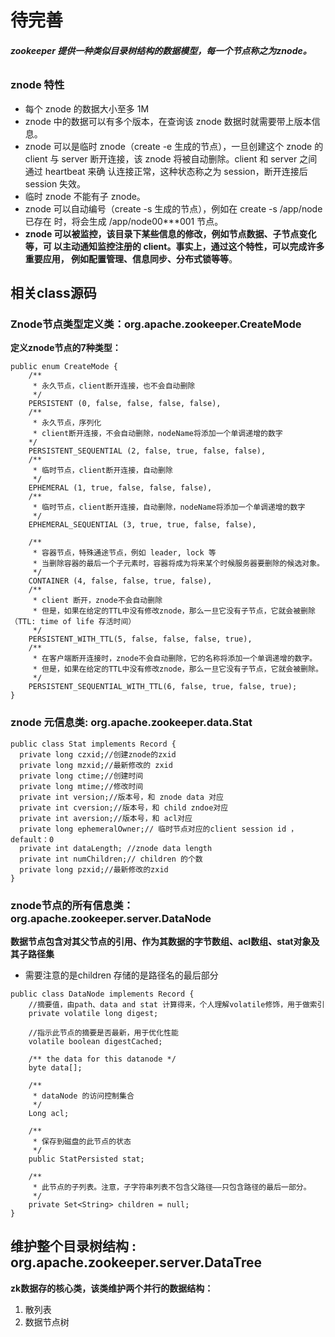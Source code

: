 # 待完善

###### **zookeeper 提供一种类似目录树结构的数据模型，每一个节点称之为znode。**


### znode 特性
- 每个 znode 的数据大小至多 1M
- znode 中的数据可以有多个版本，在查询该 znode 数据时就需要带上版本信息。
- znode 可以是临时 znode（create -e 生成的节点），一旦创建这个 znode 的 client 与
server 断开连接，该 znode 将被自动删除。client 和 server 之间通过 heartbeat 来确
认连接正常，这种状态称之为 session，断开连接后 session 失效。
- 临时 znode 不能有子 znode。
- znode 可以自动编号（create -s 生成的节点），例如在 create -s /app/node 已存在
时，将会生成 /app/node00***001 节点。
- **znode 可以被监控，该目录下某些信息的修改，例如节点数据、子节点变化等，可
以主动通知监控注册的 client。事实上，通过这个特性，可以完成许多重要应用，
例如配置管理、信息同步、分布式锁等等**。


## 相关class源码

### Znode节点类型定义类：org.apache.zookeeper.CreateMode 
**定义znode节点的7种类型：**

```
public enum CreateMode {
    /**
     * 永久节点，client断开连接，也不会自动删除
     */
    PERSISTENT (0, false, false, false, false),
    /**
     * 永久节点，序列化
     * client断开连接，不会自动删除，nodeName将添加一个单调递增的数字
    */
    PERSISTENT_SEQUENTIAL (2, false, true, false, false),
    /**
     * 临时节点，client断开连接，自动删除
     */
    EPHEMERAL (1, true, false, false, false),
    /**
     * 临时节点，client断开连接，自动删除，nodeName将添加一个单调递增的数字
     */
    EPHEMERAL_SEQUENTIAL (3, true, true, false, false),
    
    /**
     * 容器节点，特殊通途节点，例如 leader, lock 等
     * 当删除容器的最后一个子元素时，容器将成为将来某个时候服务器要删除的候选对象。
     */
    CONTAINER (4, false, false, true, false),
    /**
     * client 断开，znode不会自动删除
     * 但是，如果在给定的TTL中没有修改znode，那么一旦它没有子节点，它就会被删除（TTL: time of life 存活时间）
     */
    PERSISTENT_WITH_TTL(5, false, false, false, true),
    /**
     * 在客户端断开连接时，znode不会自动删除，它的名称将添加一个单调递增的数字。
     * 但是，如果在给定的TTL中没有修改znode，那么一旦它没有子节点，它就会被删除。
     */
    PERSISTENT_SEQUENTIAL_WITH_TTL(6, false, true, false, true);
}
```

### znode 元信息类: org.apache.zookeeper.data.Stat


```
public class Stat implements Record {
  private long czxid;//创建znode的zxid
  private long mzxid;//最新修改的 zxid
  private long ctime;//创建时间
  private long mtime;//修改时间
  private int version;//版本号，和 znode data 对应
  private int cversion;//版本号，和 child zndoe对应
  private int aversion;//版本号，和 acl对应
  private long ephemeralOwner;// 临时节点对应的client session id ，default：0
  private int dataLength; //znode data length
  private int numChildren;// children 的个数
  private long pzxid;//最新修改的zxid
}
```

### znode节点的所有信息类：org.apache.zookeeper.server.DataNode
**数据节点包含对其父节点的引用、作为其数据的字节数组、acl数组、stat对象及其子路径集**

- 需要注意的是children 存储的是路径名的最后部分

```
public class DataNode implements Record {
    //摘要值，由path、data and stat 计算得来，个人理解volatile修饰，用于做索引
    private volatile long digest;

    //指示此节点的摘要是否最新，用于优化性能
    volatile boolean digestCached;

    /** the data for this datanode */
    byte data[];

    /**
     * dataNode 的访问控制集合
     */
    Long acl;

    /**
     * 保存到磁盘的此节点的状态
     */
    public StatPersisted stat;

    /**
     * 此节点的子列表。注意，子字符串列表不包含父路径——只包含路径的最后一部分。
     */
    private Set<String> children = null;
}
```

## 维护整个目录树结构 : org.apache.zookeeper.server.DataTree

**zk数据存的核心类，该类维护两个并行的数据结构：**
1. 散列表
2. 数据节点树

